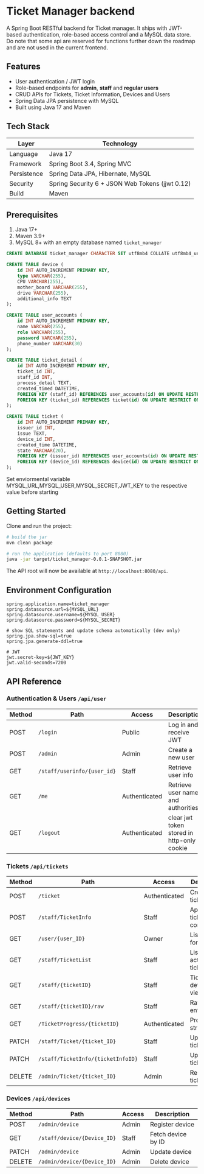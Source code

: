 # Ticket Manager backend

A Spring Boot RESTful backend for Ticket manager. It ships with JWT-based authentication, role-based access control and a MySQL data store. Do note that some api are reserved for functions further down the roadmap and are not used in the current frontend.

## Features

* User authentication / JWT login
* Role-based endpoints for **admin**, **staff** and **regular users**
* CRUD APIs for Tickets, Ticket Information, Devices and Users
* Spring Data JPA persistence with MySQL
* Built using Java 17 and Maven

## Tech Stack

| Layer | Technology |
|-------|------------|
| Language | Java 17 |
| Framework | Spring Boot 3.4, Spring MVC |
| Persistence | Spring Data JPA, Hibernate, MySQL |
| Security | Spring Security 6 + JSON Web Tokens (jjwt 0.12) |
| Build | Maven |

## Prerequisites

1. Java 17+
2. Maven 3.9+
3. MySQL 8+ with an empty database named `ticket_manager`

```sql
CREATE DATABASE ticket_manager CHARACTER SET utf8mb4 COLLATE utf8mb4_unicode_ci;

CREATE TABLE device (
    id INT AUTO_INCREMENT PRIMARY KEY,
    type VARCHAR(255),
    CPU VARCHAR(255),
    mother_board VARCHAR(255),
    drive VARCHAR(255),
    additional_info TEXT
);

CREATE TABLE user_accounts (
    id INT AUTO_INCREMENT PRIMARY KEY,
    name VARCHAR(255),
    role VARCHAR(255),
    password VARCHAR(255),
    phone_number VARCHAR(30)
);

CREATE TABLE ticket_detail (
    id INT AUTO_INCREMENT PRIMARY KEY,
    ticket_id INT,
    staff_id INT,
    process_detail TEXT,
    created_timed DATETIME,
    FOREIGN KEY (staff_id) REFERENCES user_accounts(id) ON UPDATE RESTRICT ON DELETE RESTRICT,
    FOREIGN KEY (ticket_id) REFERENCES ticket(id) ON UPDATE RESTRICT ON DELETE RESTRICT
);

CREATE TABLE ticket (
    id INT AUTO_INCREMENT PRIMARY KEY,
    issuer_id INT,
    issue TEXT,
    device_id INT,
    created_time DATETIME,
    state VARCHAR(20),
    FOREIGN KEY (issuer_id) REFERENCES user_accounts(id) ON UPDATE RESTRICT ON DELETE CASCADE,
    FOREIGN KEY (device_id) REFERENCES device(id) ON UPDATE RESTRICT ON DELETE RESTRICT
);

```

Set enviormental variable MYSQL_URL,MYSQL_USER,MYSQL_SECRET,JWT_KEY to the respective value before starting

## Getting Started

Clone and run the project:

```bash
# build the jar
mvn clean package

# run the application (defaults to port 8080)
java -jar target/ticket_manager-0.0.1-SNAPSHOT.jar
```

The API root will now be available at `http://localhost:8080/api`.

## Environment Configuration

```
spring.application.name=ticket_manager
spring.datasource.url=${MYSQL_URL}
spring.datasource.username=${MYSQL_USER}
spring.datasource.password=${MYSQL_SECRET}

# show SQL statements and update schema automatically (dev only)
spring.jpa.show-sql=true
spring.jpa.generate-ddl=true

# JWT
jwt.secret-key=${JWT_KEY}
jwt.valid-seconds=7200
```

## API Reference

### Authentication & Users  `/api/user`

| Method | Path | Access | Description |
|--------|------|--------|-------------|
| POST | `/login` | Public | Log in and receive JWT |
| POST | `/admin` | Admin | Create a new user |
| GET | `/staff/userinfo/{user_id}` | Staff | Retrieve user info |
| GET | `/me` | Authenticated | Retrieve user name and authorities |
| GET | `/logout` | Authenticated | clear jwt token stored in http-only cookie |

### Tickets  `/api/tickets`

| Method | Path | Access | Description |
|--------|------|--------|-------------|
| POST | `/ticket` | Authenticated | Create ticket |
| POST | `/staff/TicketInfo` | Staff | Append ticket commentary |
| GET | `/user/{user_ID}` | Owner | List tickets for a user |
| GET | `/staff/TicketList` | Staff | List all active tickets |
| GET | `/staff/{ticketID}` | Staff | Ticket details (staff view) |
| GET | `/staff/{ticketID}/raw` | Staff | Raw ticket entity |
| GET | `/TicketProgress/{ticketID}` | Authenticated | Progress string |
| PATCH | `/staff/Ticket/{ticket_ID}` | Staff | Update a ticket |
| PATCH | `/staff/TicketInfo/{ticketInfoID}` | Staff | Update ticket info |
| DELETE | `/admin/Ticket/{ticket_ID}` | Admin | Remove ticket |

### Devices  `/api/devices`

| Method | Path | Access | Description |
|--------|------|--------|-------------|
| POST | `/admin/device` | Admin | Register device |
| GET | `/staff/device/{Device_ID}` | Staff | Fetch device by ID |
| PATCH | `/admin/device` | Admin | Update device |
| DELETE | `/admin/device/{Device_ID}` | Admin | Delete device |


